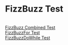 <h1>FizzBuzz Test</h1>
 <br>
<a href="https://nighthawk-real.github.io/cis-2013-programs/FizzBuzz-Test/FizzBuzz.html">FizzBuzz Combined Test</a>
<br>
<a href="https://nighthawk-real.github.io/cis-2013-programs/FizzBuzz-Test/FizzBuzzFor.html">FizzBuzzFor Test</a>
<br>
<a href="https://nighthawk-real.github.io/cis-2013-programs/FizzBuzz-Test/FizzBuzzDoWhile.html">FizzBuzzDoWhile Test</a>
<br>